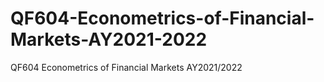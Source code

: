 # QF604-Econometrics-of-Financial-Markets-AY2021-2022
QF604 Econometrics of Financial Markets AY2021/2022
